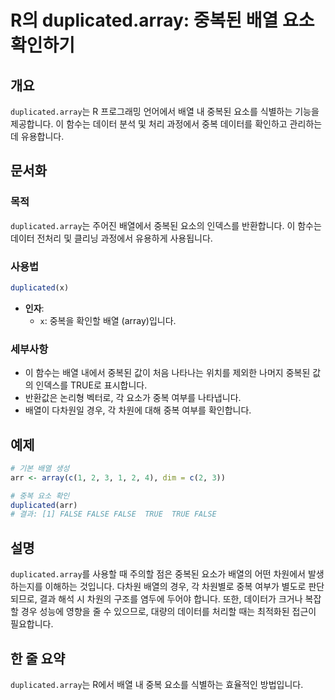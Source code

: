 <!--
Meta Description: # R의 duplicated.array: 중복된 배열 요소 확인하기 ## 개요 `duplicated.array`는 R 프로그래밍 언어에서 배열 내 중복된 요소를 식별하는 기능을 제공합니다. 이 함수는 데이터 분석 및 처리 과정에서 중복 데이터를 확인하고 관리하는 데 유...
Meta Keywords: duplicated, array, 중복된, false, 함수는
-->

# R의 duplicated.array: 중복된 배열 요소 확인하기

## 개요
`duplicated.array`는 R 프로그래밍 언어에서 배열 내 중복된 요소를 식별하는 기능을 제공합니다. 이 함수는 데이터 분석 및 처리 과정에서 중복 데이터를 확인하고 관리하는 데 유용합니다.

## 문서화
### 목적
`duplicated.array`는 주어진 배열에서 중복된 요소의 인덱스를 반환합니다. 이 함수는 데이터 전처리 및 클리닝 과정에서 유용하게 사용됩니다.

### 사용법
```R
duplicated(x)
```
- **인자**:
  - `x`: 중복을 확인할 배열 (array)입니다.

### 세부사항
- 이 함수는 배열 내에서 중복된 값이 처음 나타나는 위치를 제외한 나머지 중복된 값의 인덱스를 TRUE로 표시합니다.
- 반환값은 논리형 벡터로, 각 요소가 중복 여부를 나타냅니다.
- 배열이 다차원일 경우, 각 차원에 대해 중복 여부를 확인합니다.

## 예제
```R
# 기본 배열 생성
arr <- array(c(1, 2, 3, 1, 2, 4), dim = c(2, 3))

# 중복 요소 확인
duplicated(arr)
# 결과: [1] FALSE FALSE FALSE  TRUE  TRUE FALSE
```

## 설명
`duplicated.array`를 사용할 때 주의할 점은 중복된 요소가 배열의 어떤 차원에서 발생하는지를 이해하는 것입니다. 다차원 배열의 경우, 각 차원별로 중복 여부가 별도로 판단되므로, 결과 해석 시 차원의 구조를 염두에 두어야 합니다. 또한, 데이터가 크거나 복잡할 경우 성능에 영향을 줄 수 있으므로, 대량의 데이터를 처리할 때는 최적화된 접근이 필요합니다.

## 한 줄 요약
`duplicated.array`는 R에서 배열 내 중복 요소를 식별하는 효율적인 방법입니다.